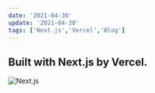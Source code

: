 ```yaml
---
date: '2021-04-30'
update: '2021-04-30'
tags: ['Next.js','Vercel','Blog']
---
```


## Built with Next.js by Vercel.

![Next.js](https://cdn.svgporn.com/logos/nextjs.svg)